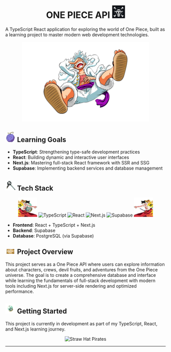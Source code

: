 <div align="center">

# ONE PIECE API <img src="./src/assets/images/logo.png" alt="One Piece Logo" width="40"/>

</div>


A TypeScript React application for exploring the world of One Piece, built as a learning project to master modern web development technologies.

<div align="center">
  <img src="./src/assets/images/luffyG5.png" alt="Luffy Gear 5" width="400"/>
</div>

## <img src="./src/assets/images/akuma.png" alt="Akuma no Mi" width="32"/> Learning Goals

- **TypeScript**: Strengthening type-safe development practices
- **React**: Building dynamic and interactive user interfaces
- **Next.js**: Mastering full-stack React framework with SSR and SSG
- **Supabase**: Implementing backend services and database management

## <img src="./src/assets/images/tool.png" alt="Tools" width="32"/> Tech Stack

<div align="center">
  <img src="./src/assets/images/luffy-right.png" alt="Luffy Left" width="60"/>
  <img src="https://img.shields.io/badge/TypeScript-3178C6?style=for-the-badge&logo=typescript&logoColor=white" alt="TypeScript"/>
  <img src="https://img.shields.io/badge/React-61DAFB?style=for-the-badge&logo=react&logoColor=black" alt="React"/>
  <img src="https://img.shields.io/badge/Next.js-000000?style=for-the-badge&logo=nextdotjs&logoColor=white" alt="Next.js"/>
  <img src="https://img.shields.io/badge/Supabase-3FCF8E?style=for-the-badge&logo=supabase&logoColor=white" alt="Supabase"/>
  <img src="./src/assets/images/luffy-left.png" alt="Luffy Right" width="60"/>
</div>

- **Frontend**: React + TypeScript + Next.js
- **Backend**: Supabase  
- **Database**: PostgreSQL (via Supabase)

## <img src="./src/assets/images/map.png" alt="Map" width="32"/> Project Overview

This project serves as a One Piece API where users can explore information about characters, crews, devil fruits, and adventures from the One Piece universe. The goal is to create a comprehensive database and interface while learning the fundamentals of full-stack development with modern tools including Next.js for server-side rendering and optimized performance.

## <img src="./src/assets/images/logpose.png" alt="Log Pose" width="32"/> Getting Started

This project is currently in development as part of my TypeScript, React, and Next.js learning journey.

<div align="center">
  <img src="https://64.media.tumblr.com/tumblr_lqw36dUkpJ1qcwhkeo1_400.gif" alt="Straw Hat Pirates" width="300"/>
</div>

---


